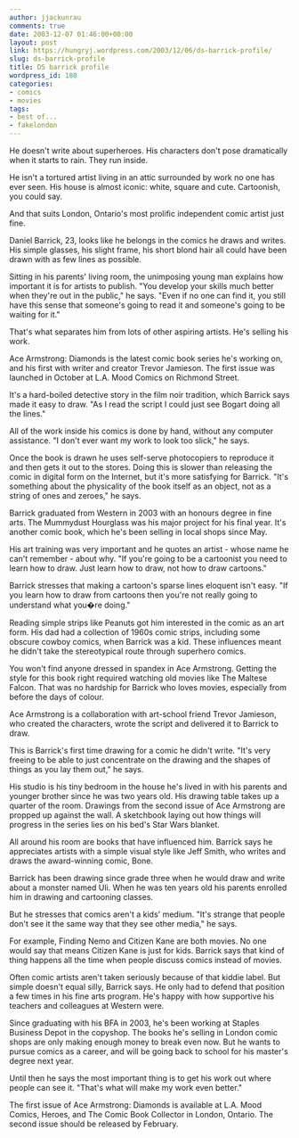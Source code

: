 ```yaml
---
author: jjackunrau
comments: true
date: 2003-12-07 01:46:00+00:00
layout: post
link: https://hungryj.wordpress.com/2003/12/06/ds-barrick-profile/
slug: ds-barrick-profile
title: DS barrick profile
wordpress_id: 180
categories:
- comics
- movies
tags:
- best of...
- fakelondon
---
```


He doesn't write about superheroes.  His characters don't pose dramatically when it starts to rain.  They run inside.

He isn't a tortured artist living in an attic surrounded by work no one has ever seen.  His house is almost iconic: white, square and cute.  Cartoonish, you could say.

And that suits London, Ontario's most prolific independent comic artist just fine.

Daniel Barrick, 23, looks like he belongs in the comics he draws and writes.  His simple glasses, his slight frame, his short blond hair all could have been drawn with as few lines as possible.

Sitting in his parents' living room, the unimposing young man explains how important it is for artists to publish. "You develop your skills much better when they're out in the public," he says.  "Even if no one can find it, you still have this sense that someone's going to read it and someone's going to be waiting for it."

That's what separates him from lots of other aspiring artists.  He's selling his work.

Ace Armstrong: Diamonds is the latest comic book series he's working on, and his first with writer and creator Trevor Jamieson.  The first issue was launched in October at L.A. Mood Comics on Richmond Street.

It's a hard-boiled detective story in the film noir tradition, which Barrick says made it easy to draw. "As I read the script I could just see Bogart doing all the lines."

All of the work inside his comics is done by hand, without any computer assistance.  "I don't ever want my work to look too slick," he says.

Once the book is drawn he uses self-serve photocopiers to reproduce it and then gets it out to the stores.  Doing this is slower than releasing the comic in digital form on the Internet, but it's more satisfying for Barrick.  "It's something about the physicality of the book itself as an object, not as a string of ones and zeroes," he says.

Barrick graduated from Western in 2003 with an honours degree in fine arts.  The Mummydust Hourglass was his major project for his final year.  It's another comic book, which he's been selling in local shops since May.

His art training was very important and he quotes an artist - whose name he can't remember - about why.  "If you're going to be a cartoonist you need to learn how to draw.  Just learn how to draw, not how to draw cartoons."

Barrick stresses that making a cartoon's sparse lines eloquent isn't easy. "If you learn how to draw from cartoons then you're not really going to understand what you�re doing."

Reading simple strips like Peanuts got him interested in the comic as an art form.  His dad had a collection of 1960s comic strips, including some obscure cowboy comics, when Barrick was a kid.  These influences meant he didn't take the stereotypical route through superhero comics.

You won't find anyone dressed in spandex in Ace Armstrong.  Getting the style for this book right required watching old movies like The Maltese Falcon.  That was no hardship for Barrick who loves movies, especially from before the days of colour.

Ace Armstrong is a collaboration with art-school friend Trevor Jamieson, who created the characters, wrote the script and delivered it to Barrick to draw.

This is Barrick's first time drawing for a comic he didn't write.  "It's very freeing to be able to just concentrate on the drawing and the shapes of things as you lay them out," he says.

His studio is his tiny bedroom in the house he's lived in with his parents and younger brother since he was two years old.  His drawing table takes up a quarter of the room.  Drawings from the second issue of Ace Armstrong are propped up against the wall.  A sketchbook laying out how things will progress in the series lies on his bed's Star Wars blanket.

All around his room are books that have influenced him.  Barrick says he appreciates artists with a simple visual style like Jeff Smith, who writes and draws the award-winning comic, Bone.

Barrick has been drawing since grade three when he would draw and write about a monster named Uli.  When he was ten years old his parents enrolled him in drawing and cartooning classes.

But he stresses that comics aren't a kids' medium.  "It's strange that people don't see it the same way that they see other media," he says.

For example, Finding Nemo and Citizen Kane are both movies.  No one would say that means Citizen Kane is just for kids.  Barrick says that kind of thing happens all the time when people discuss comics instead of movies.

Often comic artists aren't taken seriously because of that kiddie label.  But simple doesn't equal silly, Barrick says.  He only had to defend that position a few times in his fine arts program.  He's happy with how supportive his teachers and colleagues at Western were.

Since graduating with his BFA in 2003, he's been working at Staples Business Depot in the copyshop.  The books he's selling in London comic shops are only making enough money to break even now.  But he wants to pursue comics as a career, and will be going back to school for his master's degree next year.

Until then he says the most important thing is to get his work out where people can see it. "That's what will make my work even better."

The first issue of Ace Armstrong: Diamonds is available at L.A. Mood Comics, Heroes, and The Comic Book Collector in London, Ontario.  The second issue should be released by February.
